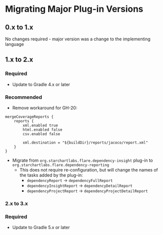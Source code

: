 # Migrating Major Plug-in Versions

## 0.x to 1.x

No changes required - major version was a change to the implementing language

## 1.x to 2.x

### Required

- Update to Gradle 4.x or later

### Recommended

- Remove workaround for GH-20:
```
mergeCoverageReports {
    reports {
        xml.enabled true
        html.enabled false
        csv.enabled false
        
        xml.destination = "${buildDir}/reports/jacoco/report.xml"
    }
}
```
- Migrate from `org.starchartlabs.flare.dependency-insight` plug-in to `org.starchartlabs.flare.dependency-reporting`
  - This does not require re-configuration, but will change the names of the tasks added by the plug-in:
    - `dependencyReport` -> `dependencyFullReport`
    - `dependencyInsightReport` -> `dependencyDetailReport`
    - `dependencyProjectReport` -> `dependencyProjectDetailReport`
    
### 2.x to 3.x

### Required

- Update to Gradle 5.x or later
    